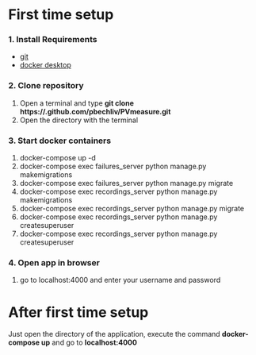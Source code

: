 # First time setup

### 1. Install Requirements
  * [git](https://git-scm.com/downloads)
  * [docker desktop](https://www.docker.com/get-started)

### 2. Clone repository
  1. Open a terminal and type <b>git clone https://.github.com/pbechliv/PVmeasure.git</b>
  2. Open the directory with the terminal

### 3. Start docker containers
  1. docker-compose up -d
  2. docker-compose exec failures_server python manage.py makemigrations
  3. docker-compose exec failures_server python manage.py migrate
  4. docker-compose exec recordings_server python manage.py makemigrations
  5. docker-compose exec recordings_server python manage.py migrate
  6. docker-compose exec recordings_server python manage.py createsuperuser
  7. docker-compose exec recordings_server python manage.py createsuperuser

### 4. Open app in browser
  1. go to localhost:4000 and enter your username and password

# After first time setup
Just open the directory of the application,
execute the command <b>docker-compose up</b> and go to <b>localhost:4000</b>